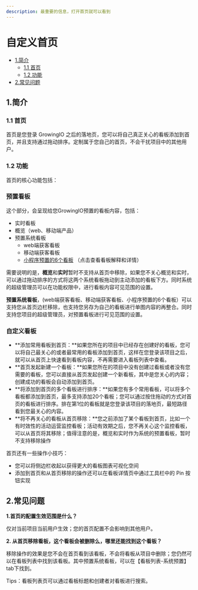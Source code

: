 ```yaml
---
description: 最重要的信息，打开首页就可以看到
---
```


# 自定义首页

* [1.简介](homepage.md#1)
  * [1.1 首页](homepage.md#11-shou-ye)
  * [1.2 功能](homepage.md#1-2)
* [2.常见问题](homepage.md#2-chang-jian-wen-ti)

## 1.简介 <a id="1"></a>

### 1.1 首页

首页是您登录 GrowingIO 之后的落地页，您可以将自己真正关心的看板添加到首页，并且支持通过拖动排序。定制属于您自己的首页，不会干扰项目中的其他用户。

### 1.2 功能 <a id="1-2"></a>

首页的核心功能包括：

### 预置看板

这个部分，会呈现给您GrowingIO预置的看板内容，包括：

* 实时看板
* 概览（web、移动端产品）
* 预置系统看板
  * web端获客看板
  * 移动端获客看板
  * [小程序预置的6个看板](mina-overview.md) （点击查看看板解释和详情）

需要说明的是，**概览**和**实时**暂时不支持从首页中移除，如果您不关心概览和实时，可以通过拖动排序的方式将这两个系统看板拖动到主动添加的看板下方。同时系统的超级管理员可以在功能权限中，进行看板内容可见范围的设置。

**预置系统看板**，\(web端获客看板、移动端获客看板、小程序预置的6个看板）可以支持您从首页边栏移除，也支持您另存为自己的看板进行单图内容的再整合。同时支持您项目的超级管理员，对预置看板进行可见范围的设置。

### 自定义看板

* **添加常用看板到首页：**如果您所在的项目中已经存在创建好的看板，您可以将自己最关心的或者最常用的看板添加到首页，这样在您登录该项目之后，就可以从首页上快速看到看板内容，不再需要进入看板列表中查看。
* **首页发起新建一个看板：**如果您所在的项目中没有创建过看板或者没有您需要的看板，您可以直接从首页发起创建一个新看板，其中是您关心的内容；创建成功的看板会自动添加到首页。
* **将添加到首页的多个看板进行排序：**如果您有多个常用看板，可以将多个看板都添加到首页，最多支持添加20个看板；您可以通过按住拖动的方式对首页的看板进行排序。排在第1位的看板就是您登录该项目的落地页，最短路径看到您最关心的内容。
* **将不再关心的看板从首页移除：**您之前添加了某个看板到首页，比如一个有时效性的活动运营监控看板；活动有效期之后，您不再关心这个监控看板，可以从首页将其移除；值得注意的是，概览和实时作为系统的预置看板，暂时不支持移除操作



首页还有一些操作小技巧：

* 您可以将侧边栏收起以获得更大的看板图表可视化空间
* 添加到首页和从首页移除的操作还可以在看板详情页中通过工具栏中的 Pin 按钮实现

## 2.常见问题

**1.首页的配置生效范围是什么？**

仅对当前项目当前用户生效；您的首页配置不会影响到其他用户。

**2. 从首页移除看板，这个看板会被删除么，哪里还能找到这个看板？**

移除操作的效果是您不会在首页看到该看板，不会将看板从项目中删除；您仍然可以在看板列表中找到该看板。其中预置系统看板，可以在【看板列表-系统预置】tab下找到。

Tips：看板列表页可以通过看板标题和创建者对看板进行搜索。


